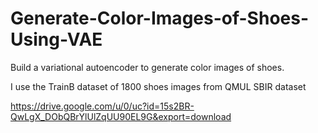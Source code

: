 # Generate-Color-Images-of-Shoes-Using-VAE
Build a variational autoencoder to generate color images of shoes.

I use the TrainB dataset of 1800 shoes images from QMUL SBIR dataset

https://drive.google.com/u/0/uc?id=15s2BR-QwLgX_DObQBrYlUlZqUU90EL9G&export=download

